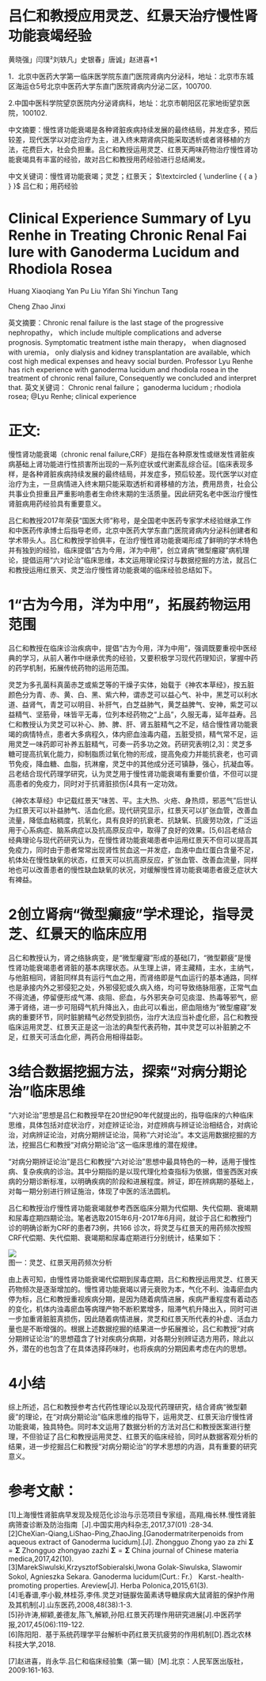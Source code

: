# 吕仁和教授应用灵芝、红景天治疗慢性肾功能衰竭经验

黄晓强」闫璞²刘轶凡」史银春」唐诚」赵进喜\*1

1．北京中医药大学第一临床医学院东直门医院肾病内分泌科，地址：北京市东城区海运仓5号北京中医药大学东直门医院肾病内分泌二区，100700.

2.中国中医科学院望京医院内分泌肾病科，地址：北京市朝阳区花家地街望京医院，100102.

中文摘要：慢性肾功能衰竭是各种肾脏疾病持续发展的最终结局，并发症多，预后较差，现代医学以对症治疗为主，进入终末期肾病只能采取透析或者肾移植的方法，花费巨大，社会负担重。吕仁和教授运用灵芝、红景天两味药物治疗慢性肾功能衰竭具有丰富的经验，故对吕仁和教授用药经验进行总结阐发。

中文关键词：慢性肾功能衰竭；灵芝；红景天； $\textcircled { \underline { { a } } }$ 吕仁和；用药经验

# Clinical Experience Summary of Lyu Renhe in Treating Chronic Renal Fai lure with Ganoderma Lucidum and Rhodiola Rosea

Huang Xiaoqiang Yan Pu Liu Yifan Shi Yinchun Tang

Cheng Zhao Jinxi

英文摘要：Chronic renal failure is the last stage of the progressive nephropathy， which include multiple complications and adverse prognosis. Symptomatic treatment isthe main therapy， when diagnosed with uremia， only dialysis and kidney transplantation are available, which cost high medical expenses and heavy social burden. Professor Lyu Renhe has rich experience with ganoderma lucidum and rhodiola rosea in the treatment of chronic renal failure, Consequently we concluded and interpret that. 英文关键词： Chronic renal failure； ganoderma lucidum ; rhodiola rosea; @Lyu Renhe; clinical experience

# 正文:

慢性肾功能衰竭（chronic renal failure,CRF）是指在各种原发性或继发性肾脏疾病基础上肾功能进行性损害所出现的一系列症状或代谢紊乱综合征。[临床表现多样，是各种肾脏疾病持续发展的最终结局，并发症多，预后较差。现代医学以对症治疗为主，一旦病情进入终末期只能采取透析和肾移植的方法，费用昂贵，社会公共事业负担重且严重影响患者生命终末期的生活质量。因此研究名老中医治疗慢性肾脏病用药经验具有重要意义。

吕仁和教授2017年荣获“国医大师”称号，是全国老中医药专家学术经验继承工作和中医药传承博士后指导老师，北京中医药大学东直门医院肾病内分泌科创建者和学术带头人。吕仁和教授学验俱丰，在治疗慢性肾功能衰竭形成了鲜明的学术特色并有独到的经验，临床提倡“古为今用，洋为中用”，创立肾病“微型瘤寢”病机理论，提倡运用“六对论治”临床思维，本文运用理论探讨与数据挖掘的方法，就吕仁和教授运用红景天、灵芝治疗慢性肾功能衰竭的临床经验总结如下。

# 1“古为今用，洋为中用”，拓展药物运用范围

吕仁和教授在临床诊治疾病中，提倡“古为今用，洋为中用”，强调既要重视中医经典的学习，从前人著作中继承优秀的经验，又要积极学习现代药理知识，掌握中药的药学机制，拓展传统药物的运用范围。

灵芝为多孔菌科真菌赤芝或紫芝等的干燥子实体，始载于《神农本草经》，按五脏颜色分为青、赤、黄、白、黑、紫六种，谓赤芝可以益心气、补中，黑芝可以利水道、益肾气，青芝可以明目、补肝气，白芝益肺气，黄芝益脾气、安神，紫芝可以益精气、坚筋骨，味皆平无毒，位列本经药物之“上品”，久服无毒，延年益寿。吕仁和教授认为灵芝可以补心、肺、脾、肝、肾五脏精气之不足，结合慢性肾功能衰竭的病情特点，患者大多病程久，体内瘀血浊毒内蕴，五脏受损，精气常不足，运用灵芝一味药即可补养五脏精气，可奏一药多功之效。药研究表明[2,3]：灵芝多糖可提高抗氧化能力，抑制脂质过氧化物的形成，提高免疫力并能抗衰老，也可调节免疫，降血糖、血脂，抗淋瘤，灵芝中的其他成分还可镇静，强心，抗凝血等。吕老结合现代药理学研究，认为灵芝用于慢性肾功能衰竭有重要价值，不但可以提高患者的免疫力，同时对于抗肾脏损伤[4具有一定功效。

《神农本草经》中记载红景天“味苦、平。主大热、火疮、身热烦，邪恶气”后世认为红景天可以补益肺气、活血化瘀。现代研究显示，红景天可以扩张血管，改善血流量，降低血粘稠度，抗氧化，具有良好的抗衰老、抗缺氧、抗疲劳功效，广泛运用于心系病症、脑系病症以及抗高原反应中，取得了良好的效果。[5,6]吕老结合经典理论与现代药研究认为，在慢性肾功能衰竭患者中运用红景天不但可以提高其免疫力，同时由于患者常常出现肾性贫血这一并发症，血液中血红蛋白含量不足，机体处在慢性缺氧的状态，红景天可以抗高原反应，扩张血管、改善血流量，同样地也可以改善患者的慢性缺血缺氧的状况，对缓解慢性肾功能衰竭患者疲乏症状大有裨益。

# 2创立肾病“微型癲疲”学术理论，指导灵芝、红景天的临床应用

吕仁和教授认为，肾之络脉病变，是“微型癯寢”形成的基础[7]，“微型颧疲”是慢性肾功能衰竭患者肾脏的基本病理状态。从生理上讲，肾主藏精，主水，主纳气，与他脏相同，肾脏同样具有运行气血之用，而肾络即是气血运行的基本通路，同样也是承接内外之邪侵犯之处，外邪侵犯或久病入络，均可导致络脉阻塞，正常气血不得流通，停留便形成气滞、痰阻、瘀血，与外邪夹杂可见痰湿、热毒等邪气，瘀滞于肾络，进一步可阻碍气机升降出入，由此可以看出，瘀血阻络为“微型瘤寢”发病的重要环节，同时脏腑精气必然受到损伤，治疗大法应当补虚化瘀，吕仁和教授临床运用灵芝、红景天正是这一治法的典型代表药物，其中灵芝可以补脏腑之不足，红景天可活血化瘀，两药合用相得益彰。

# 3结合数据挖掘方法，探索“对病分期论治”临床思维

“六对论治”思想是吕仁和教授早在20世纪90年代就提出的，指导临床的六种临床思维，具体包括对症状治疗，对症辨证论治，对症辨病与辨证论治相结合，对病论治，对病辨证论治，对病分期辨证论治，简称“六对论治”。本文运用数据挖掘的方法，挖掘吕仁和教授“对病分期论治”这一临床思维的潜在规律。

“对病分期辨证论治”是吕仁和教授“六对论治”思想中最具特色的一种，适用于慢性病、复杂疾病的诊治。其中分期指的是以现代理化检查指标为依据，借鉴西医对疾病的分期诊断标准，以明确疾病的阶段和进展程度。辨证，即在辨病期的基础上，对每一期分别进行辨证施治，体现了中医的活法圆机。

吕仁和教授治疗慢性肾功能衰竭就参考西医临床分期为代偿期、失代偿期、衰竭期和尿毒症期四期论治。笔者选取2015年6月-2017年6月间，就诊于吕仁和教授门诊的明确诊断为CRF的患者73例，共166 诊次，将灵芝与红景天的用药频次按照CRF代偿期、失代偿期、衰竭期和尿毒症期进行分别统计，结果如下：

![](images/72d949bbe2004ac61a913caedbbcc96c3befd3436e6bcc0216e1be77c2b524c5.jpg)  
图一：灵芝、红景天用药频次分析

由上表可知，由慢性肾功能衰竭代偿期到尿毒症期，吕仁和教授运用灵芝、红景天药物频次是逐渐增加的。慢性肾功能衰竭以肾元衰败为本，气化不利、浊毒瘀血内停为标，吕仁和教授重视疾病分期，是因为随着病情进展，疾病严重程度有着动态的变化，机体内浊毒瘀血等病理产物不断积累增多，阻滞气机升降出入，同时可进一步加重肾脏脏真损伤，因此随着病情进展，灵芝和红景天所代表的补虚、活血力量也是不断增强的。根据上述数据挖掘的结果进一步拓展推论，吕仁和教授“对病分期辨证论治”的思想蕴含了针对疾病分病期，对各期分别辨证选方用药，除此以外，潜在的也包含了在具体选择药味时，也将疾病的分期因素考虑在内的思想。

# 4小结

综上所述，吕仁和教授参考古代药性理论以及现代药理研究，结合肾病“微型颧疲”的理论，在“对病分期论治”临床思维的指导下，运用灵芝、红景天治疗慢性肾功能衰竭，独具特色。同时本文运用了数据分析的方法对吕仁和教授医案进行整理，不但验证了吕仁和教授运用灵芝、红景天的临床经验，同时从数据客观分析的结果，进一步挖掘吕仁和教授“对病分期论治”的学术思想的内涵，具有重要的研究意义。

# 参考文献：

[1]上海慢性肾脏病早发现及规范化诊治与示范项目专家组，高翔,梅长林.慢性肾脏病筛查诊断及防治指南［J].中国实用内科杂志,2017,37(01) :28-34.  
[2]CheXian-Qiang,LiShao-Ping,ZhaoJing.[Ganodermatriterpenoids from aqueous extract of Ganoderma lucidum].[J]. Zhongguo Zhong yao za zhi $\mathbf { \Sigma } = \mathbf { \Sigma }$ Zhongguo zhongyao zazhi $\mathbf { \Sigma } = \mathbf { \Sigma }$ China journal of Chinese materia medica,2017,42(10).  
[3]MarekSiwulski,KrzysztofSobieralski,Iwona Golak-Siwulska, Slawomir Sokol, Agnieszka Sekara. Ganoderma lucidum(Curt.: Fr.） Karst.-health-promoting properties. Areview[J]. Herba Polonica,2015,61(3).  
[4]毛春谱,李小毅,林桂芬,李伟.灵芝对链脲佐菌素诱导糖尿病大鼠肾脏的保护作用及其机制[J].山东医药,2008,48(38):1-3.  
[5]孙许涛,柳颖,姜德友,陈飞,解颖,孙阳.红景天药理作用研究进展[J].中医药学报,2017,45(06):119-122.  
[6]陈阳阳．基于系统药理学平台解析中药红景天抗疲劳的作用机制[D].西北农林科技大学,2018.

[7]赵进喜，肖永华.吕仁和临床经验集（第一辑）[M].北京：人民军医出版社，2009:161-163.